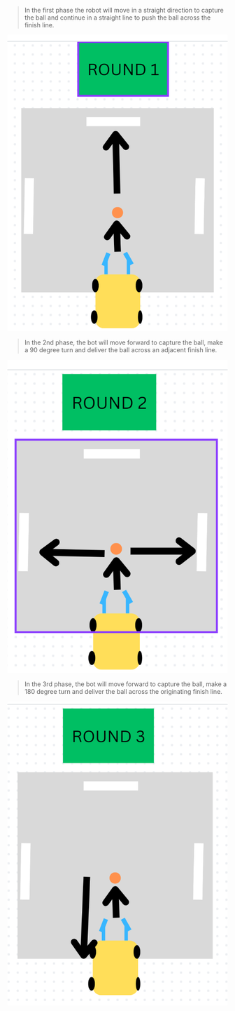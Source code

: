 > In the first phase the robot will move in a straight direction to capture the ball and continue in a straight line to push the ball across the finish line.

![Phase One](./images/phase_1.png)

> In the 2nd phase, the bot will move forward to capture the ball, make a 90 degree turn and deliver the ball across an adjacent finish line.

![Phase Two](./images/phase_2.png)

> In the 3rd phase, the bot will move forward to capture the ball,
> make a 180 degree turn and deliver the ball across the originating finish line.

![Phase Three](./images/phase_3.png)
